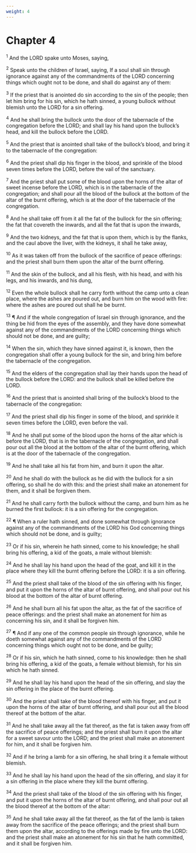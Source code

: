 ```yaml
---
weight: 4
---
```


# Chapter 4

<sup>1</sup> And the LORD spake unto Moses, saying, 

<sup>2</sup> Speak unto the children of Israel, saying, If a soul shall sin through ignorance against any of the commandments of the LORD concerning things which ought not to be done, and shall do against any of them: 

<sup>3</sup> If the priest that is anointed do sin according to the sin of the people; then let him bring for his sin, which he hath sinned, a young bullock without blemish unto the LORD for a sin offering. 

<sup>4</sup> And he shall bring the bullock unto the door of the tabernacle of the congregation before the LORD; and shall lay his hand upon the bullock’s head, and kill the bullock before the LORD. 

<sup>5</sup> And the priest that is anointed shall take of the bullock’s blood, and bring it to the tabernacle of the congregation: 

<sup>6</sup> And the priest shall dip his finger in the blood, and sprinkle of the blood seven times before the LORD, before the vail of the sanctuary. 

<sup>7</sup> And the priest shall put some of the blood upon the horns of the altar of sweet incense before the LORD, which is in the tabernacle of the congregation; and shall pour all the blood of the bullock at the bottom of the altar of the burnt offering, which is at the door of the tabernacle of the congregation. 

<sup>8</sup> And he shall take off from it all the fat of the bullock for the sin offering; the fat that covereth the inwards, and all the fat that is upon the inwards, 

<sup>9</sup> And the two kidneys, and the fat that is upon them, which is by the flanks, and the caul above the liver, with the kidneys, it shall he take away, 

<sup>10</sup> As it was taken off from the bullock of the sacrifice of peace offerings: and the priest shall burn them upon the altar of the burnt offering. 

<sup>11</sup> And the skin of the bullock, and all his flesh, with his head, and with his legs, and his inwards, and his dung, 

<sup>12</sup> Even the whole bullock shall he carry forth without the camp unto a clean place, where the ashes are poured out, and burn him on the wood with fire: where the ashes are poured out shall he be burnt. 

<sup>13</sup> ¶ And if the whole congregation of Israel sin through ignorance, and the thing be hid from the eyes of the assembly, and they have done somewhat against any of the commandments of the LORD concerning things which should not be done, and are guilty; 

<sup>14</sup> When the sin, which they have sinned against it, is known, then the congregation shall offer a young bullock for the sin, and bring him before the tabernacle of the congregation. 

<sup>15</sup> And the elders of the congregation shall lay their hands upon the head of the bullock before the LORD: and the bullock shall be killed before the LORD. 

<sup>16</sup> And the priest that is anointed shall bring of the bullock’s blood to the tabernacle of the congregation: 

<sup>17</sup> And the priest shall dip his finger in some of the blood, and sprinkle it seven times before the LORD, even before the vail. 

<sup>18</sup> And he shall put some of the blood upon the horns of the altar which is before the LORD, that is in the tabernacle of the congregation, and shall pour out all the blood at the bottom of the altar of the burnt offering, which is at the door of the tabernacle of the congregation. 

<sup>19</sup> And he shall take all his fat from him, and burn it upon the altar. 

<sup>20</sup> And he shall do with the bullock as he did with the bullock for a sin offering, so shall he do with this: and the priest shall make an atonement for them, and it shall be forgiven them. 

<sup>21</sup> And he shall carry forth the bullock without the camp, and burn him as he burned the first bullock: it is a sin offering for the congregation. 

<sup>22</sup> ¶ When a ruler hath sinned, and done somewhat through ignorance against any of the commandments of the LORD his God concerning things which should not be done, and is guilty; 

<sup>23</sup> Or if his sin, wherein he hath sinned, come to his knowledge; he shall bring his offering, a kid of the goats, a male without blemish: 

<sup>24</sup> And he shall lay his hand upon the head of the goat, and kill it in the place where they kill the burnt offering before the LORD: it is a sin offering. 

<sup>25</sup> And the priest shall take of the blood of the sin offering with his finger, and put it upon the horns of the altar of burnt offering, and shall pour out his blood at the bottom of the altar of burnt offering. 

<sup>26</sup> And he shall burn all his fat upon the altar, as the fat of the sacrifice of peace offerings: and the priest shall make an atonement for him as concerning his sin, and it shall be forgiven him. 

<sup>27</sup> ¶ And if any one of the common people sin through ignorance, while he doeth somewhat against any of the commandments of the LORD concerning things which ought not to be done, and be guilty; 

<sup>28</sup> Or if his sin, which he hath sinned, come to his knowledge: then he shall bring his offering, a kid of the goats, a female without blemish, for his sin which he hath sinned. 

<sup>29</sup> And he shall lay his hand upon the head of the sin offering, and slay the sin offering in the place of the burnt offering. 

<sup>30</sup> And the priest shall take of the blood thereof with his finger, and put it upon the horns of the altar of burnt offering, and shall pour out all the blood thereof at the bottom of the altar. 

<sup>31</sup> And he shall take away all the fat thereof, as the fat is taken away from off the sacrifice of peace offerings; and the priest shall burn it upon the altar for a sweet savour unto the LORD; and the priest shall make an atonement for him, and it shall be forgiven him. 

<sup>32</sup> And if he bring a lamb for a sin offering, he shall bring it a female without blemish. 

<sup>33</sup> And he shall lay his hand upon the head of the sin offering, and slay it for a sin offering in the place where they kill the burnt offering. 

<sup>34</sup> And the priest shall take of the blood of the sin offering with his finger, and put it upon the horns of the altar of burnt offering, and shall pour out all the blood thereof at the bottom of the altar: 

<sup>35</sup> And he shall take away all the fat thereof, as the fat of the lamb is taken away from the sacrifice of the peace offerings; and the priest shall burn them upon the altar, according to the offerings made by fire unto the LORD: and the priest shall make an atonement for his sin that he hath committed, and it shall be forgiven him. 


